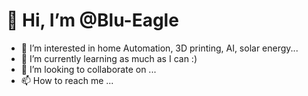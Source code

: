 # 👋 Hi, I’m @Blu-Eagle
- 👀 I’m interested in home Automation, 3D printing, AI, solar energy...
- 🌱 I’m currently learning as much as I can :)
- 💞️ I’m looking to collaborate on ...
- 📫 How to reach me ...

<!---
Blu-Eagle/Blu-Eagle is a ✨ special ✨ repository because its `README.md` (this file) appears on your GitHub profile.
You can click the Preview link to take a look at your changes.
--->
